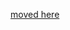 [moved here](https://github.com/firehol/netdata/wiki/Linux-console-based-monitoring-tools-report-misleading-utilization)